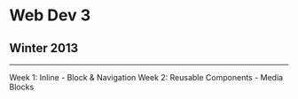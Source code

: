 # Web Dev 3 #
## Winter 2013 ##
------
Week 1: Inline - Block & Navigation
Week 2: Reusable Components - Media Blocks